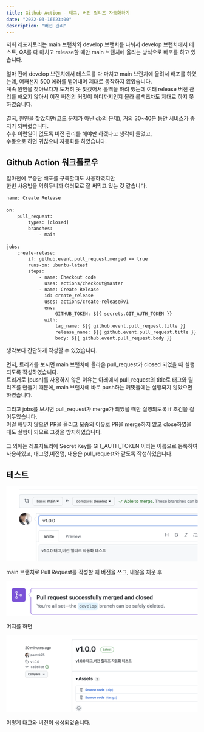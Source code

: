 ```yaml
---
title: Github Action - 태그, 버전 릴리즈 자동화하기
date: "2022-03-16T23:00"
description: "버전 관리"
---
```


저희 레포지토리는 main 브랜치와 develop 브랜치를 나눠서 develop 브랜치에서 테스트, QA를 다 마치고 release할 때만 main 브랜치에 올리는 방식으로 배포를 하고 있습니다.<br>
<br>
얼마 전에 develop 브랜치에서 테스트를 다 마치고 main 브랜치에 올려서 배포를 하였는데, 어째선지 500 에러를 뱉어내며 제대로 동작하지 않았습니다.<br>
계속 원인을 찾아보다가 도저히 못 찾겠어서 롤백을 하려 했는데 여태 release 버전 관리를 해오지 않아서 이전 버전의 커밋이 어디까지인지 몰라 롤백조차도 제대로 하지 못하였습니다.<br>
<br>
결국, 원인을 찾았지만(코드 문제가 아닌 db의 문제), 거의 30~40분 동안 서비스가 중지가 되버렸습니다.<br>
추후 이런일이 없도록 버전 관리를 해야만 하겠다고 생각이 들었고,<br>
수동으로 하면 귀찮으니 자동화를 하였습니다.

## Github Action 워크플로우

얼마전에 무중단 배포를 구축할때도 사용하였지만<br>
한번 사용법을 익혀두니까 여러모로 잘 써먹고 있는 것 같습니다.

```
name: Create Release

on:
    pull_request:
        types: [closed]
        branches:
            - main

jobs:
    create-relase:
        if: github.event.pull_request.merged == true
        runs-on: ubuntu-latest
        steps:
            - name: Checkout code
              uses: actions/checkout@master
            - name: Create Release
              id: create_release
              uses: actions/create-release@v1
              env:
                  GITHUB_TOKEN: ${{ secrets.GIT_AUTH_TOKEN }}
              with:
                  tag_name: ${{ github.event.pull_request.title }}
                  release_name: ${{ github.event.pull_request.title }}
                  body: ${{ github.event.pull_request.body }}

```

생각보다 간단하게 작성할 수 있었습니다.<br>
<br>
먼저, 트리거를 보시면 main 브랜치에 올라온 pull_request가 closed 되었을 때 실행되도록 작성하였습니다.<br>
트리거로 [push]를 사용하지 않은 이유는 아래에서 pull_request의 title로 태그와 릴리즈를 만들기 때문에, main 브랜치에 바로 push하는 커밋들에는 실행되지 않았으면 하였습니다.<br>
<br>
그리고 jobs를 보시면 pull_request가 merge가 되었을 때만 실행되도록 if 조건을 걸어두었습니다.<br>
이걸 해두지 않으면 PR을 올리고 모종의 이유로 PR을 merge하지 않고 close하였을 때도 실행이 되므로 그것을 방지하였습니다.<br>
<br>
그 외에는 레포지토리에 Secret Key를 GIT_AUTH_TOKEN 이라는 이름으로 등록하여 사용하였고, 태그명,버전명, 내용은 pull_request와 같도록 작성하였습니다.

## 테스트

![pr_title](./images/pr_title.png)

main 브랜치로 Pull Request를 작성할 때 버전을 쓰고, 내용을 채운 후

![pr_merge](./images/pr_merge.png)

머지를 하면

![done](./images/done.png)

이렇게 태그와 버전이 생성되었습니다.
<br>
<br>
